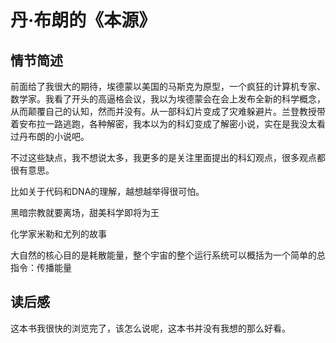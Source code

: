 # 丹·布朗的《本源》

## 情节简述  

前面给了我很大的期待，埃德蒙以美国的马斯克为原型，一个疯狂的计算机专家、数学家。我看了开头的高逼格会议，我以为埃德蒙会在会上发布全新的科学概念，从而颠覆自己的认知，然而并没有。从一部科幻片变成了灾难躲避片。兰登教授带着安布拉一路逃跑，各种解密，我本以为的科幻变成了解密小说，实在是我没太看过丹布朗的小说吧。

不过这些缺点，我不想说太多，我更多的是关注里面提出的科幻观点，很多观点都很有意思。

比如关于代码和DNA的理解，越想越举得很可怕。

黑暗宗教就要离场，甜美科学即将为王

化学家米勒和尤列的故事

大自然的核心目的是耗散能量，整个宇宙的整个运行系统可以概括为一个简单的总指令：传播能量


## 读后感
这本书我很快的浏览完了，该怎么说呢，这本书并没有我想的那么好看。
